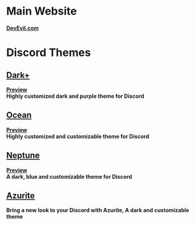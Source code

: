 # Main Website
**[DevEvil.com](https://devevil.com)**
# Discord Themes
## **[Dark+](https://betterdiscord.app/theme/Dark%2B)** <br>
**[Preview](https://devevil.com/theme-preview/dark+)** <br>
**Highly customized dark and purple theme for Discord**
## **[Ocean](https://betterdiscord.app/theme?id=468)** <br>
**[Preview](https://devevil.com/theme-preview/ocean)** <br>
**Highly customized and customizable theme for Discord**
## **[Neptune](https://betterdiscord.app/theme/Neptune)** <br>
**[Preview](https://devevil.com/theme-preview/neptune)** <br>
**A dark, blue and customizable theme for Discord**
## **[Azurite](https://betterdiscord.app/theme/Azurite)** <br>
**Bring a new look to your Discord with Azurite, A dark and customizable theme**
